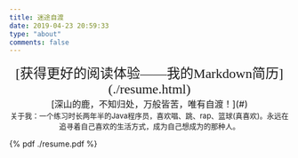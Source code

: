 ```yaml
---
title: 迷途自渡
date: 2019-04-23 20:59:33
type: "about"
comments: false
---
```

<center style=""><font face="STCAIYUN" size=5>[获得更好的阅读体验——我的Markdown简历](./resume.html)</font></center>

<center style=""><font size=3>[深山的鹿，不知归处，万般皆苦，唯有自渡！](#)</font></center>
<center style=""><font size=2>关于我：一个练习时长两年半的Java程序员，喜欢唱、跳、rap、篮球(真喜欢)。永远在追寻着自己喜欢的生活方式，成为自己想成为的那种人。</font></center>

<!--more-->
{% pdf ./resume.pdf %}

